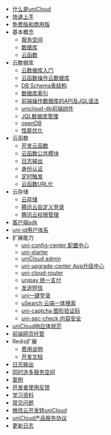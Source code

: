 * [什么是uniCloud](uniCloud/README.md)
* [快速上手](uniCloud/quickstart.md)
* [免费版和商用版](uniCloud/price.md)
* 基本概念
  * [服务空间](uniCloud/concepts/space.md)
  * [数据库](uniCloud/concepts/database.md)
  * [云函数](uniCloud/concepts/cloudfunction.md)
* 云数据库
  * [云数据库入门](uniCloud/hellodb.md)
  * [云函数操作云数据库](uniCloud/cf-database.md)
  * [DB Schema表结构](uniCloud/schema.md)
  * [数据库索引](uniCloud/db-index.md)
  * [前端操作数据库的API及JQL语法](uniCloud/clientdb.md)
  * [unicloud-db前端组件](uniCloud/unicloud-db.md)
  * [JQL数据库管理](uniCloud/jql-runner.md)
  * [openDB](https://gitee.com/dcloud/opendb)
  * [性能优化](uniCloud/db-performance.md)
* 云函数
  * [开发云函数](uniCloud/cf-functions.md)
  * [云函数公共模块](uniCloud/cf-common.md)
  * [日志输出](uniCloud/cf-logger.md)
  * [身份认证](uniCloud/cf-authentication.md)
  * [定时触发](uniCloud/trigger.md)
  * [云函数URL化](uniCloud/http.md)
* 云存储
  * [云存储](uniCloud/storage.md)
  * [腾讯云自定义登录](uniCloud/authentication.md)
  * [腾讯云权限管理](uniCloud/policy-tcb.md)
* [客户端sdk](uniCloud/client-sdk.md)
* [uni-id用户体系](uniCloud/uni-id.md)
* 扩展能力
  * [uni-config-center 配置中心](https://ext.dcloud.net.cn/plugin?id=4425)
  * [uni-starter](https://ext.dcloud.net.cn/plugin?id=5057)
  * [uniCloud admin](uniCloud/admin.md)
  * [uni-upgrade-center App升级中心](uniCloud/upgrade-center.md)
  * [uni-cloud-router](uniCloud/uni-cloud-router.md)
  * [unipay 统一支付](uniCloud/unipay.md)
  * [发送短信](uniCloud/send-sms.md)
  * [uni一键登录](uniCloud/univerify.md)
  * [uSearch 云端一体搜索](https://ext.dcloud.net.cn/plugin?id=3851)
  * [uni-captcha 图形验证码](https://ext.dcloud.net.cn/plugin?id=4048)
  * [uni-sec-check 内容安全](https://ext.dcloud.net.cn/plugin?id=5460)
* [uniCloud响应体规范](uniCloud/unicloud-response-format.md)
* [前端网页托管](uniCloud/hosting.md)
* Redis扩展
  * [费用说明](uniCloud/redis-buy.md)
  * [开发文档](uniCloud/redis.md)
* [日志输出](uniCloud/cf-logger.md)
* [同时连多服务空间](uniCloud/init.md)
* [案例](uniCloud/resource.md)
* [开发者使用反馈](https://mp.weixin.qq.com/s/p9GbRqRQuvEbmbpHJhZGmw)
* [学习资料](uniCloud/learning.md)
* [常见问题](uniCloud/faq.md)
* [微信云开发转uniCloud](uniCloud/wx2unicloud.md)
* [uniCloud产品服务协议](uniCloud/agreement.md)
* [更新日志](uniCloud/release.md)
